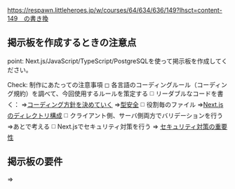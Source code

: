 https://respawn.littleheroes.jp/w/courses/64/634/636/149?lhsct=content-149　の書き換


## 掲示板を作成するときの注意点
point: Next.js/JavaScript/TypeScript/PostgreSQLを使って掲示板を作成してください。

Check:
制作にあたっての注意事項
◻ 各言語のコーディングルール（コーディング規約）を調べて、今回使用するルールを策定する
◻️ リーダブルなコードを書く：
=>[コーディング方針を決めていく](https://zenn.dev/kakio/articles/e7e9a753918195)
=>[型安全](https://qiita.com/yuk1_sys/items/427062d156b76780b0e3)
◻️ 役割毎のファイル
=>[Next.jsのディレクトリ構成](https://zenn.dev/mongolyy/articles/01f0a4375edb2e)
◻️ クライアント側、サーバ側両方でバリデーションを行う
=>あとで考える
◻️ Next.jsでセキュリティ対策を行う
=> [セキュリティ対策の重要性](https://qiita.com/JZ8xNeXY/items/7337d9e7e04b4ae121a7)

## 掲示板の要件
=>
